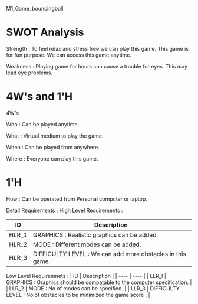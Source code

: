 M1_Game_bouncingball

# SWOT Analysis
Strength :
To feel relax and stress free we can play this game.
This game is for fun purpose.
We can access this game anytime.

Weakness :
Playing game for hours can cause a trouble for eyes.
This may lead eye problems.

# 4W's and 1'H
4W's

Who : Can be played anytime.

What : Virtual medium to play the game.

When : Can be played from anywhere.

Where : Everyone can play this game.

# 1'H

How : Can be operated from Personal computer or laptop.

Detail Requirements :
High Level Requirements :

| ID |	Description |
| ---- | ---- |
| HLR_1 |	GRAPHICS : Realistic graphics can be added. |
| HLR_2 |	MODE : Different modes can be added. |
| HLR_3 |	DIFFICULTY LEVEL : We can add more obstacles in this game. |


Low Level Requiremnets :
| ID | Description |
| ---- | ---- |
| LLR_1 |	GRAPHICS : Graphics should be compatable to the computer specification. |
| LLR_2	| MODE : No of modes can be specified. |
| LLR_3 |	DIFFICULTY LEVEL : No of obstacles to be minimized the game score . |

